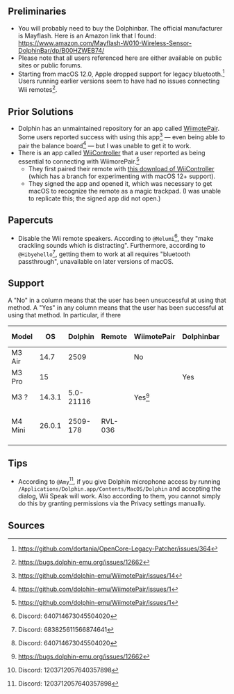 ## Preliminaries

- You will probably need to buy the Dolphinbar. The official manufacturer is Mayflash. Here is an Amazon link that I found: https://www.amazon.com/Mayflash-W010-Wireless-Sensor-DolphinBar/dp/B00HZWEB74/
- Please note that all users referenced here are either available on public sites or public forums.
- Starting from macOS 12.0, Apple dropped support for legacy bluetooth.[^1] Users running earlier versions seem to have had no issues connecting Wii remotes[^4].

## Prior Solutions

- Dolphin has an unmaintained repository for an app called [WiimotePair](https://github.com/dolphin-emu/WiimotePair). Some users reported success with using this app[^5] — even being able to pair the balance board[^6] — but I was unable to get it to work.
- There is an app called [WiiController](https://github.com/WiiController/WiiController) that a user reported as being essential to connecting with WiimorePair.[^6]
  - They first paired their remote with [this download of WiiController](https://github.com/WiiController/WiiController/files/8007293/WiiController.dmg.zip) (which has a branch for experimenting with macOS 12+ support).
  - They signed the app and opened it, which was necessary to get macOS to recognize the remote as a magic trackpad. (I was unable to replicate this; the signed app did not open.)

## Papercuts

- Disable the Wii remote speakers. According to `@Melumi`[^2], they "make crackling sounds which is distracting". Furthermore, according to `@Hibyehello`[^3], getting them to work at all requires "bluetooth passthrough", unavailable on later versions of macOS.

## Support

A "No" in a column means that the user has been unsuccessful at using that method.
A "Yes" in any column means that the user has been successful at using that method.
In particular, if there 

Model | OS | Dolphin | Remote | WiimotePair |  Dolphinbar | Other adapter | User | Date updated
--- | --- | --- | --- | --- | --- | --- | --- | ---
M3 Air | 14.7 | 2509 | | No |  | | Me | 2025 
M3 Pro | 15   |      | |    | Yes | | `@Melumi`[^2] | 2025 
M3 ? | 14.3.1 | 5.0-21116  | | Yes[^4] | | | `sejmann74` | 2024 
M4 Mini | 26.0.1 | 2509-178 | RVL-036 | | | Yes, TP-Link UB400 | `@Amy`[^7] | 2025

## Tips

- According to `@Amy`[^7], if you give Dolphin microphone access by running `/Applications/Dolphin.app/Contents/MacOS/Dolphin` and accepting the dialog, Wii Speak will work. Also according to them, you cannot simply do this by granting permissions via the Privacy settings manually.

## Sources

[^1]: https://github.com/dortania/OpenCore-Legacy-Patcher/issues/364
[^2]: Discord: 640714673045504020
[^3]: Discord: 683825611566874641
[^4]: https://bugs.dolphin-emu.org/issues/12662
[^5]: https://github.com/dolphin-emu/WiimotePair/issues/14
[^6]: https://github.com/dolphin-emu/WiimotePair/issues/1
[^7]: Discord: 1203712057640357898
